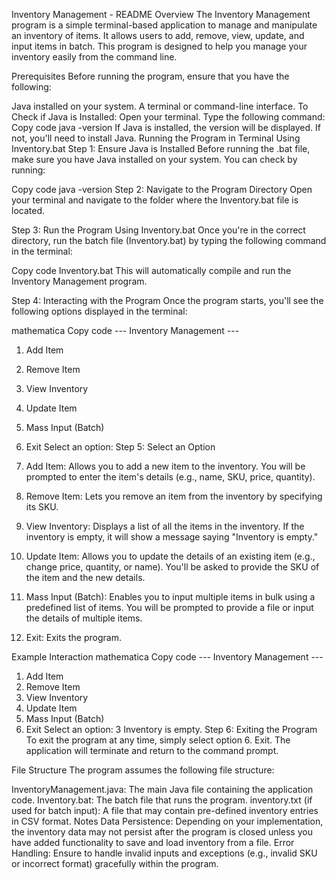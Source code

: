 Inventory Management - README
Overview
The Inventory Management program is a simple terminal-based application to manage and manipulate an inventory of items. It allows users to add, remove, view, update, and input items in batch. This program is designed to help you manage your inventory easily from the command line.

Prerequisites
Before running the program, ensure that you have the following:

Java installed on your system.
A terminal or command-line interface.
To Check if Java is Installed:
Open your terminal.
Type the following command:
Copy code
java -version
If Java is installed, the version will be displayed. If not, you'll need to install Java.
Running the Program in Terminal Using Inventory.bat
Step 1: Ensure Java is Installed
Before running the .bat file, make sure you have Java installed on your system. You can check by running:

Copy code
java -version
Step 2: Navigate to the Program Directory
Open your terminal and navigate to the folder where the Inventory.bat file is located.

Step 3: Run the Program Using Inventory.bat
Once you're in the correct directory, run the batch file (Inventory.bat) by typing the following command in the terminal:

Copy code
Inventory.bat
This will automatically compile and run the Inventory Management program.

Step 4: Interacting with the Program
Once the program starts, you'll see the following options displayed in the terminal:

mathematica
Copy code
--- Inventory Management ---
1. Add Item
2. Remove Item
3. View Inventory
4. Update Item
5. Mass Input (Batch)
6. Exit
Select an option:
Step 5: Select an Option
1. Add Item: Allows you to add a new item to the inventory. You will be prompted to enter the item's details (e.g., name, SKU, price, quantity).

2. Remove Item: Lets you remove an item from the inventory by specifying its SKU.

3. View Inventory: Displays a list of all the items in the inventory. If the inventory is empty, it will show a message saying "Inventory is empty."

4. Update Item: Allows you to update the details of an existing item (e.g., change price, quantity, or name). You'll be asked to provide the SKU of the item and the new details.

5. Mass Input (Batch): Enables you to input multiple items in bulk using a predefined list of items. You will be prompted to provide a file or input the details of multiple items.

6. Exit: Exits the program.

Example Interaction
mathematica
Copy code
--- Inventory Management ---
1. Add Item
2. Remove Item
3. View Inventory
4. Update Item
5. Mass Input (Batch)
6. Exit
Select an option: 3
Inventory is empty.
Step 6: Exiting the Program
To exit the program at any time, simply select option 6. Exit. The application will terminate and return to the command prompt.

File Structure
The program assumes the following file structure:

InventoryManagement.java: The main Java file containing the application code.
Inventory.bat: The batch file that runs the program.
inventory.txt (if used for batch input): A file that may contain pre-defined inventory entries in CSV format.
Notes
Data Persistence: Depending on your implementation, the inventory data may not persist after the program is closed unless you have added functionality to save and load inventory from a file.
Error Handling: Ensure to handle invalid inputs and exceptions (e.g., invalid SKU or incorrect format) gracefully within the program.
